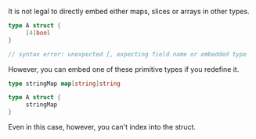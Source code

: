 It is not legal to directly embed either maps, slices or arrays in other types.

```go
type A struct {
     [4]bool
}

// syntax error: unexpected [, expecting field name or embedded type
```

However, you can embed one of these primitive types if you redefine it.

```go
type stringMap map[string]string

type A struct {
     stringMap
}
```

Even in this case, however, you can't index into the struct.
